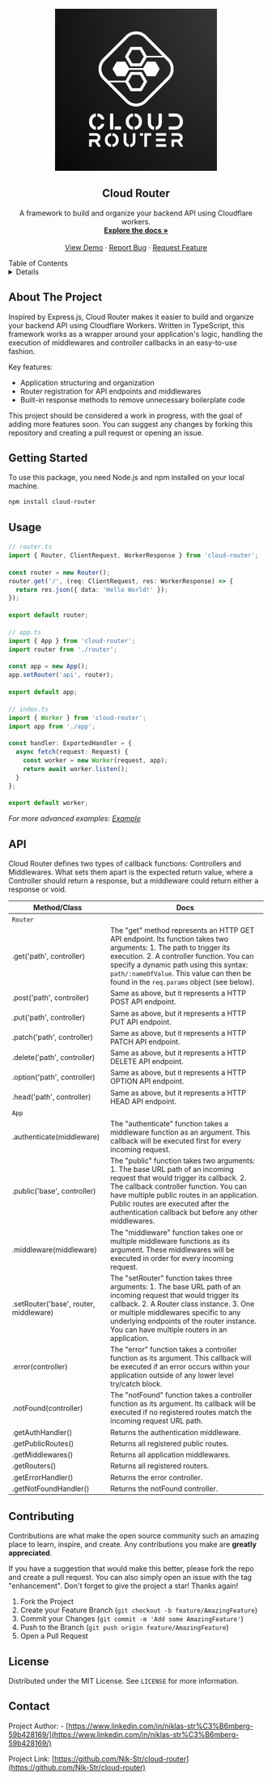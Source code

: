 <!-- PROJECT LOGO -->
<br />
<div align="center">
  <a href="https://github.com/Nik-Str/cloud-router">
    <img src="assets/logo.png" alt="Logo" width="320" height="320">
  </a>

  <h2 align="center">Cloud Router</h2>

  <p align="center">
    A framework to build and organize your backend API using Cloudflare workers.
    <br />
    <a href="https://github.com/Nik-Str/cloud-router/blob/master/README.md"><strong>Explore the docs »</strong></a>
    <br />
    <br />
    <a href="https://github.com/Nik-Str/cloud-router/tree/master/example">View Demo</a>
    ·
    <a href="https://github.com/Nik-Str/cloud-router/issues">Report Bug</a>
    ·
    <a href="https://github.com/Nik-Str/cloud-router/issues">Request Feature</a>
  </p>
</div>

<!-- TABLE OF CONTENTS -->

<summary>Table of Contents</summary>

<details>
  <ol>
    <li><a href="#about-the-project">About The Project</a></li>
    <li><a href="#getting-started">Getting Started</a></li>
    <li><a href="#usage">Usage</a></li>
    <li><a href="#api">API</a></li>
    <li><a href="#contributing">Contributing</a></li>
    <li><a href="#license">License</a></li>
    <li><a href="#contact">Contact</a></li>
  </ol>
</details>

<!-- ABOUT THE PROJECT -->

## About The Project

Inspired by Express.js, Cloud Router makes it easier to build and organize your backend API using Cloudflare Workers. Written in TypeScript, this framework works as a wrapper around your application's logic, handling the execution of middlewares and controller callbacks in an easy-to-use fashion.

Key features:

- Application structuring and organization
- Router registration for API endpoints and middlewares
- Built-in response methods to remove unnecessary boilerplate code

This project should be considered a work in progress, with the goal of adding more features soon. You can suggest any changes by forking this repository and creating a pull request or opening an issue.

<!-- GETTING STARTED -->

## Getting Started

To use this package, you need Node.js and npm installed on your local machine.

```sh
npm install cloud-router
```

<!-- USAGE EXAMPLES -->

## Usage

```typescript
// router.ts
import { Router, ClientRequest, WorkerResponse } from 'cloud-router';

const router = new Router();
router.get('/', (req: ClientRequest, res: WorkerResponse) => {
  return res.json({ data: 'Hello World!' });
});

export default router;

// app.ts
import { App } from 'cloud-router';
import router from './router';

const app = new App();
app.setRouter('api', router);

export default app;

// index.ts
import { Worker } from 'cloud-router';
import app from './app';

const handler: ExportedHandler = {
  async fetch(request: Request) {
    const worker = new Worker(request, app);
    return await worker.listen();
  }
};

export default worker;
```

_For more advanced examples: [Example](https://github.com/Nik-Str/cloud-router/tree/master/example)_

<!-- API -->

## API

Cloud Router defines two types of callback functions: Controllers and Middlewares. What sets them apart is the expected return value, where a Controller should return a response, but a middleware could return either a response or void.

| Method/Class                           | Docs                                                                                                                                                                                                                                                                                                               |
| -------------------------------------- | ------------------------------------------------------------------------------------------------------------------------------------------------------------------------------------------------------------------------------------------------------------------------------------------------------------------ |
| `Router`                               |                                                                                                                                                                                                                                                                                                                    |
| .get('path', controller)               | The "get" method represents an HTTP GET API endpoint. Its function takes two arguments: 1. The path to trigger its execution. 2. A controller function. You can specify a dynamic path using this syntax: `path/:nameOfValue`. This value can then be found in the `req.params` object (see below).                |
| .post('path', controller)              | Same as above, but it represents a HTTP POST API endpoint.                                                                                                                                                                                                                                                         |
| .put('path', controller)               | Same as above, but it represents a HTTP PUT API endpoint.                                                                                                                                                                                                                                                          |
| .patch('path', controller)             | Same as above, but it represents a HTTP PATCH API endpoint.                                                                                                                                                                                                                                                        |
| .delete('path', controller)            | Same as above, but it represents a HTTP DELETE API endpoint.                                                                                                                                                                                                                                                       |
| .option('path', controller)            | Same as above, but it represents a HTTP OPTION API endpoint.                                                                                                                                                                                                                                                       |
| .head('path', controller)              | Same as above, but it represents a HTTP HEAD API endpoint.                                                                                                                                                                                                                                                         |
| `App`                                  |                                                                                                                                                                                                                                                                                                                    |
| .authenticate(middleware)              | The "authenticate" function takes a middleware function as an argument. This callback will be executed first for every incoming request.                                                                                                                                                                           |
| .public('base', controller)            | The "public" function takes two arguments: 1. The base URL path of an incoming request that would trigger its callback. 2. The callback controller function. You can have multiple public routes in an application. Public routes are executed after the authentication callback but before any other middlewares. |
| .middleware(middleware)                | The "middleware" function takes one or multiple middleware functions as its argument. These middlewares will be executed in order for every incoming request.                                                                                                                                                      |
| .setRouter('base', router, middleware) | The "setRouter" function takes three arguments: 1. The base URL path of an incoming request that would trigger its callback. 2. A Router class instance. 3. One or multiple middlewares specific to any underlying endpoints of the router instance. You can have multiple routers in an application.              |
| .error(controller)                     | The "error" function takes a controller function as its argument. This callback will be executed if an error occurs within your application outside of any lower level try/catch block.                                                                                                                            |
| .notFound(controller)                  | The "notFound" function takes a controller function as its argument. Its callback will be executed if no registered routes match the incoming request URL path.                                                                                                                                                    |
| .getAuthHandler()                      | Returns the authentication middleware.                                                                                                                                                                                                                                                                             |
| .getPublicRoutes()                     | Returns all registered public routes.                                                                                                                                                                                                                                                                              |
| .getMiddlewares()                      | Returns all application middlewares.                                                                                                                                                                                                                                                                               |
| .getRouters()                          | Returns all registered routers.                                                                                                                                                                                                                                                                                    |
| .getErrorHandler()                     | Returns the error controller.                                                                                                                                                                                                                                                                                      |
| .getNotFoundHandler()                  | Returns the notFound controller.                                                                                                                                                                                                                                                                                   |

<!-- CONTRIBUTING -->

## Contributing

Contributions are what make the open source community such an amazing place to learn, inspire, and create. Any contributions you make are **greatly appreciated**.

If you have a suggestion that would make this better, please fork the repo and create a pull request. You can also simply open an issue with the tag "enhancement".
Don't forget to give the project a star! Thanks again!

1. Fork the Project
2. Create your Feature Branch (`git checkout -b feature/AmazingFeature`)
3. Commit your Changes (`git commit -m 'Add some AmazingFeature'`)
4. Push to the Branch (`git push origin feature/AmazingFeature`)
5. Open a Pull Request

<!-- LICENSE -->

## License

Distributed under the MIT License. See `LICENSE` for more information.

<!-- CONTACT -->

## Contact

Project Author: - [https://www.linkedin.com/in/niklas-str%C3%B6mberg-59b428169/](https://www.linkedin.com/in/niklas-str%C3%B6mberg-59b428169/)

Project Link: [https://github.com/Nik-Str/cloud-router](https://github.com/Nik-Str/cloud-router)
